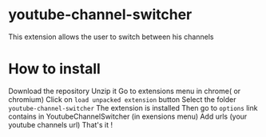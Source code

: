 # youtube-channel-switcher
This extension allows the user to switch between his channels

# How to install

Download the repository
Unzip it
Go to extensions menu in chrome( or chromium)
Click on `load unpacked extension` button
Select the folder `youtube-channel-switcher`
The extension is installed
Then go to `options` link contains in YoutubeChannelSwitcher (in exensions menu)
Add urls (your youtube channels url)
That's it !
